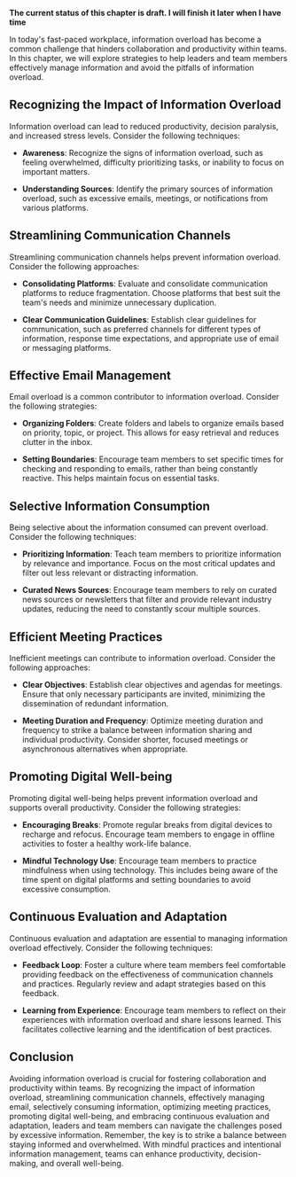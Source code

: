 **The current status of this chapter is draft. I will finish it later when I have time**

In today's fast-paced workplace, information overload has become a common challenge that hinders collaboration and productivity within teams. In this chapter, we will explore strategies to help leaders and team members effectively manage information and avoid the pitfalls of information overload.

**Recognizing the Impact of Information Overload**
--------------------------------------------------

Information overload can lead to reduced productivity, decision paralysis, and increased stress levels. Consider the following techniques:

* **Awareness**: Recognize the signs of information overload, such as feeling overwhelmed, difficulty prioritizing tasks, or inability to focus on important matters.

* **Understanding Sources**: Identify the primary sources of information overload, such as excessive emails, meetings, or notifications from various platforms.

**Streamlining Communication Channels**
---------------------------------------

Streamlining communication channels helps prevent information overload. Consider the following approaches:

* **Consolidating Platforms**: Evaluate and consolidate communication platforms to reduce fragmentation. Choose platforms that best suit the team's needs and minimize unnecessary duplication.

* **Clear Communication Guidelines**: Establish clear guidelines for communication, such as preferred channels for different types of information, response time expectations, and appropriate use of email or messaging platforms.

**Effective Email Management**
------------------------------

Email overload is a common contributor to information overload. Consider the following strategies:

* **Organizing Folders**: Create folders and labels to organize emails based on priority, topic, or project. This allows for easy retrieval and reduces clutter in the inbox.

* **Setting Boundaries**: Encourage team members to set specific times for checking and responding to emails, rather than being constantly reactive. This helps maintain focus on essential tasks.

**Selective Information Consumption**
-------------------------------------

Being selective about the information consumed can prevent overload. Consider the following techniques:

* **Prioritizing Information**: Teach team members to prioritize information by relevance and importance. Focus on the most critical updates and filter out less relevant or distracting information.

* **Curated News Sources**: Encourage team members to rely on curated news sources or newsletters that filter and provide relevant industry updates, reducing the need to constantly scour multiple sources.

**Efficient Meeting Practices**
-------------------------------

Inefficient meetings can contribute to information overload. Consider the following approaches:

* **Clear Objectives**: Establish clear objectives and agendas for meetings. Ensure that only necessary participants are invited, minimizing the dissemination of redundant information.

* **Meeting Duration and Frequency**: Optimize meeting duration and frequency to strike a balance between information sharing and individual productivity. Consider shorter, focused meetings or asynchronous alternatives when appropriate.

**Promoting Digital Well-being**
--------------------------------

Promoting digital well-being helps prevent information overload and supports overall productivity. Consider the following strategies:

* **Encouraging Breaks**: Promote regular breaks from digital devices to recharge and refocus. Encourage team members to engage in offline activities to foster a healthy work-life balance.

* **Mindful Technology Use**: Encourage team members to practice mindfulness when using technology. This includes being aware of the time spent on digital platforms and setting boundaries to avoid excessive consumption.

**Continuous Evaluation and Adaptation**
----------------------------------------

Continuous evaluation and adaptation are essential to managing information overload effectively. Consider the following techniques:

* **Feedback Loop**: Foster a culture where team members feel comfortable providing feedback on the effectiveness of communication channels and practices. Regularly review and adapt strategies based on this feedback.

* **Learning from Experience**: Encourage team members to reflect on their experiences with information overload and share lessons learned. This facilitates collective learning and the identification of best practices.

**Conclusion**
--------------

Avoiding information overload is crucial for fostering collaboration and productivity within teams. By recognizing the impact of information overload, streamlining communication channels, effectively managing email, selectively consuming information, optimizing meeting practices, promoting digital well-being, and embracing continuous evaluation and adaptation, leaders and team members can navigate the challenges posed by excessive information. Remember, the key is to strike a balance between staying informed and overwhelmed. With mindful practices and intentional information management, teams can enhance productivity, decision-making, and overall well-being.
